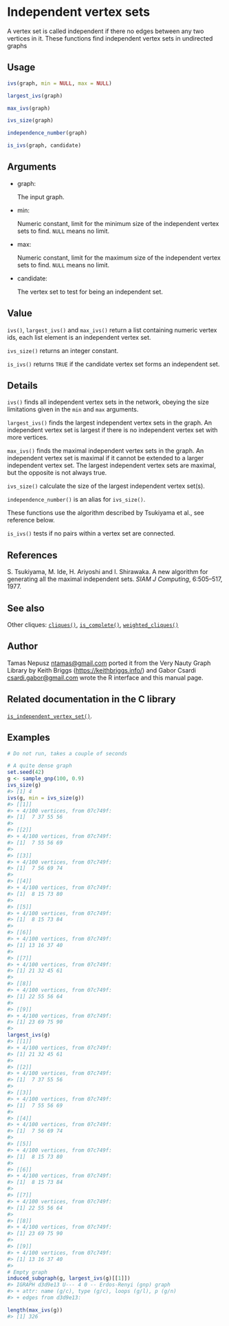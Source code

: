 # Independent vertex sets

A vertex set is called independent if there no edges between any two
vertices in it. These functions find independent vertex sets in
undirected graphs

## Usage

``` r
ivs(graph, min = NULL, max = NULL)

largest_ivs(graph)

max_ivs(graph)

ivs_size(graph)

independence_number(graph)

is_ivs(graph, candidate)
```

## Arguments

- graph:

  The input graph.

- min:

  Numeric constant, limit for the minimum size of the independent vertex
  sets to find. `NULL` means no limit.

- max:

  Numeric constant, limit for the maximum size of the independent vertex
  sets to find. `NULL` means no limit.

- candidate:

  The vertex set to test for being an independent set.

## Value

`ivs()`, `largest_ivs()` and `max_ivs()` return a list containing
numeric vertex ids, each list element is an independent vertex set.

`ivs_size()` returns an integer constant.

`is_ivs()` returns `TRUE` if the candidate vertex set forms an
independent set.

## Details

`ivs()` finds all independent vertex sets in the network, obeying the
size limitations given in the `min` and `max` arguments.

`largest_ivs()` finds the largest independent vertex sets in the graph.
An independent vertex set is largest if there is no independent vertex
set with more vertices.

`max_ivs()` finds the maximal independent vertex sets in the graph. An
independent vertex set is maximal if it cannot be extended to a larger
independent vertex set. The largest independent vertex sets are maximal,
but the opposite is not always true.

`ivs_size()` calculate the size of the largest independent vertex
set(s).

`independence_number()` is an alias for `ivs_size()`.

These functions use the algorithm described by Tsukiyama et al., see
reference below.

`is_ivs()` tests if no pairs within a vertex set are connected.

## References

S. Tsukiyama, M. Ide, H. Ariyoshi and I. Shirawaka. A new algorithm for
generating all the maximal independent sets. *SIAM J Computing*,
6:505–517, 1977.

## See also

Other cliques: [`cliques()`](https://r.igraph.org/reference/cliques.md),
[`is_complete()`](https://r.igraph.org/reference/is_complete.md),
[`weighted_cliques()`](https://r.igraph.org/reference/weighted_cliques.md)

## Author

Tamas Nepusz <ntamas@gmail.com> ported it from the Very Nauty Graph
Library by Keith Briggs (<https://keithbriggs.info/>) and Gabor Csardi
<csardi.gabor@gmail.com> wrote the R interface and this manual page.

## Related documentation in the C library

[`is_independent_vertex_set()`](https://igraph.org/c/html/latest/igraph-Cliques.html#igraph_is_independent_vertex_set).

## Examples

``` r
# Do not run, takes a couple of seconds

# A quite dense graph
set.seed(42)
g <- sample_gnp(100, 0.9)
ivs_size(g)
#> [1] 4
ivs(g, min = ivs_size(g))
#> [[1]]
#> + 4/100 vertices, from 07c749f:
#> [1]  7 37 55 56
#> 
#> [[2]]
#> + 4/100 vertices, from 07c749f:
#> [1]  7 55 56 69
#> 
#> [[3]]
#> + 4/100 vertices, from 07c749f:
#> [1]  7 56 69 74
#> 
#> [[4]]
#> + 4/100 vertices, from 07c749f:
#> [1]  8 15 73 80
#> 
#> [[5]]
#> + 4/100 vertices, from 07c749f:
#> [1]  8 15 73 84
#> 
#> [[6]]
#> + 4/100 vertices, from 07c749f:
#> [1] 13 16 37 40
#> 
#> [[7]]
#> + 4/100 vertices, from 07c749f:
#> [1] 21 32 45 61
#> 
#> [[8]]
#> + 4/100 vertices, from 07c749f:
#> [1] 22 55 56 64
#> 
#> [[9]]
#> + 4/100 vertices, from 07c749f:
#> [1] 23 69 75 90
#> 
largest_ivs(g)
#> [[1]]
#> + 4/100 vertices, from 07c749f:
#> [1] 21 32 45 61
#> 
#> [[2]]
#> + 4/100 vertices, from 07c749f:
#> [1]  7 37 55 56
#> 
#> [[3]]
#> + 4/100 vertices, from 07c749f:
#> [1]  7 55 56 69
#> 
#> [[4]]
#> + 4/100 vertices, from 07c749f:
#> [1]  7 56 69 74
#> 
#> [[5]]
#> + 4/100 vertices, from 07c749f:
#> [1]  8 15 73 80
#> 
#> [[6]]
#> + 4/100 vertices, from 07c749f:
#> [1]  8 15 73 84
#> 
#> [[7]]
#> + 4/100 vertices, from 07c749f:
#> [1] 22 55 56 64
#> 
#> [[8]]
#> + 4/100 vertices, from 07c749f:
#> [1] 23 69 75 90
#> 
#> [[9]]
#> + 4/100 vertices, from 07c749f:
#> [1] 13 16 37 40
#> 
# Empty graph
induced_subgraph(g, largest_ivs(g)[[1]])
#> IGRAPH d3d9e13 U--- 4 0 -- Erdos-Renyi (gnp) graph
#> + attr: name (g/c), type (g/c), loops (g/l), p (g/n)
#> + edges from d3d9e13:

length(max_ivs(g))
#> [1] 326
```
